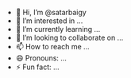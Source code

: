 - 👋 Hi, I’m @satarbaigy
- 👀 I’m interested in ...
- 🌱 I’m currently learning ...
- 💞️ I’m looking to collaborate on ...
- 📫 How to reach me ...
- 😄 Pronouns: ...
- ⚡ Fun fact: ...

<!---
satarbaigy/satarbaigy is a ✨ special ✨ repository because its `README.md` (this file) appears on your GitHub profile.
You can click the Preview link to take a look at your changes.
--->
